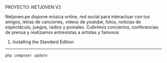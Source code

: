 PROYECTO: NETJOVEN V2


Netjoven.pe dispone música online, red social para interactuar con tus amigos, letras de canciones, videos de youtube, fotos, noticias de espectáculo, juegos, radios y postales. Cubrimos conciertos, conferencias de prensa y realizamos entrevistas a artistas y famosos

1) Installing the Standard Edition
----------------------------------
   
    php composer update 
